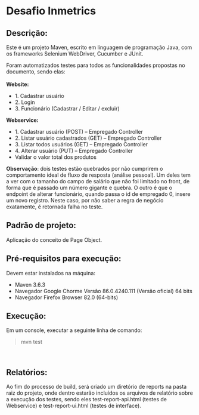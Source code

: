 # Desafio Inmetrics

## Descrição:

Este é um projeto Maven, escrito em linguagem de programação Java, com os frameworks Selenium WebDriver, Cucumber e JUnit.

Foram automatizados testes para todos as funcionalidades propostas no documento, sendo elas:
</br></br>
<b>Website:</b>
<ul>
    <li>
        1. Cadastrar usuário
    </li>
    <li>
        2. Login
    </li>
    <li>
        3. Funcionário (Cadastrar / Editar / excluir)
    </li>
</ul>
<b>Webservice:</b> 
<ul>
    <li>
        1. Cadastrar usuário (POST) – Empregado Controller
    </li>
    <li>
        2. Listar usuário cadastrados (GET) – Empregado Controller
    </li>
    <li>
        3. Listar todos usuários (GET) – Empregado Controller
    </li>
    <li>
        4. Alterar usuário (PUT) – Empregado Controller
    </li>
    <li>
    Validar o valor total dos produtos
    </li>
</ul>

<b>Observação</b>: dois testes estão quebrados por não cumprirem o comportamento ideal de fluxo de resposta (análise pessoal). Um deles tem a ver com o tamanho do campo de salário que não foi limitado no front, de forma que é passado um número gigante e quebra. O outro é que o endpoint de alterar funcionário, quando passa o id de empregado 0, insere um novo registro. Neste caso, por não saber a regra de negócio exatamente, é retornada falha no teste.

## Padrão de projeto:

Aplicação do conceito de Page Object.

## Pré-requisitos para execução:

Devem estar instalados na máquina:
<ul>
    <li>Maven 3.6.3</li>
    <li>Navegador Google Chorme Versão 86.0.4240.111 (Versão oficial) 64 bits</li>
    <li>Navegador Firefox Browser 82.0 (64-bits)</li>
</ul>

## Execução:

Em um console, executar a seguinte linha de comando: <br/>

> mvn test

</br>

## Relatórios:

Ao fim do processo de build, será criado um diretório de reports na pasta raiz do projeto, onde dentro estarão incluídos os arquivos de relatório sobre a execução dos testes, sendo eles test-report-api.html (testes de Webservice) e test-report-ui.html (testes de interface). </br>